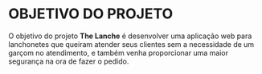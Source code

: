 # OBJETIVO DO PROJETO
<p>O objetivo do projeto <strong>The Lanche</strong> é desenvolver uma aplicação web para lanchonetes que queiram atender seus clientes sem a necessidade de um garçom no atendimento, e também venha proporcionar uma maior segurança na ora de fazer o pedido.
